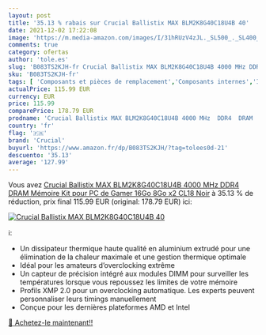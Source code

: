 ```yaml
---
layout: post
title: '35.13 % rabais sur Crucial Ballistix MAX BLM2K8G40C18U4B 40'
date: 2021-12-02 17:22:08
image: 'https://m.media-amazon.com/images/I/31hRUzV4zJL._SL500_._SL400_.jpg'
comments: true
category: ofertas
author: 'tole.es'
slug: 'B083TS2KJH-fr Crucial Ballistix MAX BLM2K8G40C18U4B 4000 MHz DDR4 DRAM...'
sku: 'B083TS2KJH-fr'
tags: [ 'Composants et pièces de remplacement','Composants internes','Informatique','Mémoire RAM','crucial', ]
actualPrice: 115.99 EUR
currency: EUR
price: 115.99
comparePrice: 178.79 EUR
prodname: 'Crucial Ballistix MAX BLM2K8G40C18U4B 4000 MHz  DDR4  DRAM  Mémoire Kit pour PC de Gamer  16Go  8Go x2   CL18  Noir'
country: 'fr'
flag: '🇫🇷'
brand: 'Crucial'
buyurl: 'https://www.amazon.fr/dp/B083TS2KJH/?tag=tolees0d-21'
descuento: '35.13'
average: '127.99'
---
```


Vous avez [Crucial Ballistix MAX BLM2K8G40C18U4B 4000 MHz  DDR4  DRAM  Mémoire Kit pour PC de Gamer  16Go  8Go x2   CL18  Noir](https://www.amazon.fr/dp/B083TS2KJH/?tag=tolees0d-21)  à  35.13 % de réduction, prix final  115.99 EUR (original: 178.79 EUR) ici:

[![Crucial Ballistix MAX BLM2K8G40C18U4B 40](https://m.media-amazon.com/images/I/31hRUzV4zJL._SL500_._SL400_.jpg)](https://www.amazon.fr/dp/B083TS2KJH/?tag=tolees0d-21)

ℹ️:

- Un dissipateur thermique haute qualité en aluminium extrudé pour une élimination de la chaleur maximale et une gestion thermique optimale
- Idéal pour les amateurs d’overclocking extrême
- Un capteur de précision intégré aux modules DIMM pour surveiller les températures lorsque vous repoussez les limites de votre mémoire
- Profils XMP 2.0 pour un overclocking automatique. Les experts peuvent personnaliser leurs timings manuellement
- Conçue pour les dernières plateformes AMD et Intel

[🛒 Achetez-le maintenant!!](https://www.amazon.fr/dp/B083TS2KJH/?tag=tolees0d-21)
